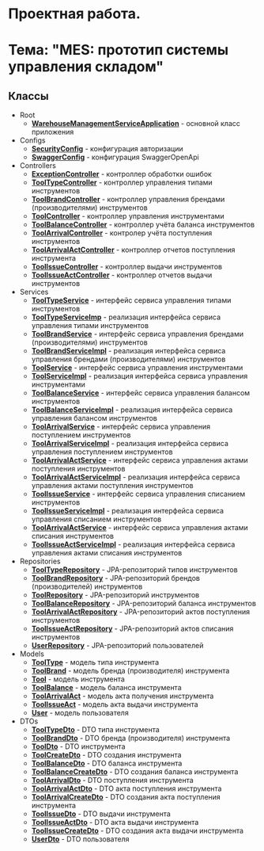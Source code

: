 # Проектная работа.

# Тема: "MES: прототип системы управления складом"

## Классы

* Root
    * **[WarehouseManagementServiceApplication](src/main/java/ru/otus/hw/WarehouseManagementServiceApplication.java)** -
      основной класс приложения
* Configs
    * **[SecurityConfig](src/main/java/ru/otus/hw/configs/SecurityConfig.java)** - конфигурация авторизации
    * **[SwaggerConfig](src/main/java/ru/otus/hw/configs/SwaggerConfig.java)** - конфигурация SwaggerOpenApi
* Controllers
    * **[ExceptionController](src/main/java/ru/otus/hw/controllers/ExceptionController.java)** - контроллер обработки
      ошибок
    * **[ToolTypeController](src/main/java/ru/otus/hw/controllers/ToolTypeController.java)** - контроллер управления
      типами инструментов
    * **[ToolBrandController](src/main/java/ru/otus/hw/controllers/ToolBrandController.java)** - контроллер управления
      брендами (производителями) инструментов
    * **[ToolController](src/main/java/ru/otus/hw/controllers/ToolController.java)** - контроллер управления
      инструментами
    * **[ToolBalanceController](src/main/java/ru/otus/hw/controllers/ToolBalanceController.java)** - контроллер учёта
      баланса инструментов
    * **[ToolArrivalController](src/main/java/ru/otus/hw/controllers/ToolArrivalController.java)** - контролер учёта
      поступления инструментов
    * **[ToolArrivalActController](src/main/java/ru/otus/hw/controllers/ToolArrivalActController.java)** - контроллер
      отчетов поступления инструмента
    * **[ToolIssueController](src/main/java/ru/otus/hw/controllers/ToolIssueController.java)** - контроллер
      выдачи инструментов
    * **[ToolIssueActController](src/main/java/ru/otus/hw/controllers/ToolIssueActController.java)** - контроллер
      отчетов выдачи инструментов
* Services
    * **[ToolTypeService](src/main/java/ru/otus/hw/services/ToolTypeService.java)** - интерфейс сервиса управления
      типами инструментов
    * **[ToolTypeServiceImp](src/main/java/ru/otus/hw/services/ToolTypeServiceImp.java)** - реализация интерфейса
      сервиса управления типами инструментов
    * **[ToolBrandService](src/main/java/ru/otus/hw/services/ToolBrandService.java)** - интерфейс сервиса управления
      брендами (производителями) инструментов
    * **[ToolBrandServiceImpl](src/main/java/ru/otus/hw/services/ToolBrandServiceImpl.java)** - реализация интерфейса
      сервиса управления брендами (производителями) инструментов
    * **[ToolService](src/main/java/ru/otus/hw/services/ToolService.java)** - интерфейс сервиса управления
      инструментами
    * **[ToolServiceImpl](src/main/java/ru/otus/hw/services/ToolServiceImpl.java)** - реализация интерфейса
      сервиса управления инструментами
    * **[ToolBalanceService](src/main/java/ru/otus/hw/services/ToolBalanceService.java)** - интерфейс сервиса управления
      балансом инструментов
    * **[ToolBalanceServiceImpl](src/main/java/ru/otus/hw/services/ToolBalanceServiceImpl.java)** - реализация
      интерфейса сервиса управления балансом инструментов
    * **[ToolArrivalService](src/main/java/ru/otus/hw/services/ToolArrivalService.java)** - интерфейс сервиса управления
      поступлением инструментов
    * **[ToolArrivalServiceImpl](src/main/java/ru/otus/hw/services/ToolArrivalServiceImpl.java)** - реализация
      интерфейса сервиса управления поступлением инструментов
    * **[ToolArrivalActService](src/main/java/ru/otus/hw/services/ToolArrivalActService.java)** - интерфейс сервиса
      управления актами поступления инструментов
    * **[ToolArrivalActServiceImpl](src/main/java/ru/otus/hw/services/ToolArrivalActServiceImpl.java)** - реализация
      интерфейса сервиса управления актами поступления инструментов
    * **[ToolIssueService](src/main/java/ru/otus/hw/services/ToolIssueService.java)** - интерфейс сервиса управления
      списанием инструментов
    * **[ToolIssueServiceImpl](src/main/java/ru/otus/hw/services/ToolIssueServiceImpl.java)** - реализация
      интерфейса сервиса управления списанием инструментов
    * **[ToolArrivalActService](src/main/java/ru/otus/hw/services/ToolIssueActService.java)** - интерфейс сервиса
      управления актами списания инструментов
    * **[ToolIssueActServiceImpl](src/main/java/ru/otus/hw/services/ToolIssueActServiceImpl.java)** - реализация
      интерфейса сервиса управления актами списания инструментов
* Repositories
    * **[ToolTypeRepository](src/main/java/ru/otus/hw/repositories/ToolTypeRepository.java)** - JPA-репозиторий типов
      инструментов
    * **[ToolBrandRepository](src/main/java/ru/otus/hw/repositories/ToolBrandRepository.java)** - JPA-репозиторий
      брендов (производителей) инструментов
    * **[ToolRepository](src/main/java/ru/otus/hw/repositories/ToolRepository.java)** - JPA-репозиторий инструментов
    * **[ToolBalanceRepository](src/main/java/ru/otus/hw/repositories/ToolBalanceRepository.java)** - JPA-репозиторий
      баланса инструментов
    * **[ToolArrivalActRepository](src/main/java/ru/otus/hw/repositories/ToolArrivalActRepository.java)** -
      JPA-репозиторий актов поступления инструментов
    * **[ToolIssueActRepository](src/main/java/ru/otus/hw/repositories/ToolIssueActRepository.java)** -
      JPA-репозиторий актов списания инструментов
    * **[UserRepository](src/main/java/ru/otus/hw/repositories/UserRepository.java)** - JPA-репозиторий пользователей
* Models
    * **[ToolType](src/main/java/ru/otus/hw/models/ToolType.java)** - модель типа инструмента
    * **[ToolBrand](src/main/java/ru/otus/hw/models/ToolBrand.java)** - модель бренда (производителя) инструмента
    * **[Tool](src/main/java/ru/otus/hw/models/Tool.java)** - модель инструмента
    * **[ToolBalance](src/main/java/ru/otus/hw/models/ToolBalance.java)** - модель баланса инструмента
    * **[ToolArrivalAct](src/main/java/ru/otus/hw/models/ToolArrivalAct.java)** - модель акта получения инструмента
    * **[ToolIssueAct](src/main/java/ru/otus/hw/models/ToolIssueAct.java)** - модель акта выдачи инструмента
    * **[User](src/main/java/ru/otus/hw/models/User.java)** - модель пользователя
* DTOs
    * **[ToolTypeDto](src/main/java/ru/otus/hw/dto/ToolTypeDto.java)** - DTO типа инструмента
    * **[ToolBrandDto](src/main/java/ru/otus/hw/dto/ToolBrandDto.java)** - DTO бренда (производителя) инструмента
    * **[ToolDto](src/main/java/ru/otus/hw/dto/ToolDto.java)** - DTO инструмента
    * **[ToolCreateDto](src/main/java/ru/otus/hw/dto/ToolCreateDto.java)** - DTO создания инструмента
    * **[ToolBalanceDto](src/main/java/ru/otus/hw/dto/ToolBalanceDto.java)** - DTO баланса инструмента
    * **[ToolBalanceCreateDto](src/main/java/ru/otus/hw/dto/ToolBalanceCreateDto.java)** - DTO создания баланса
      инструмента
    * **[ToolArrivalDto](src/main/java/ru/otus/hw/dto/ToolArrivalDto.java)** - DTO поступления инструмента
    * **[ToolArrivalActDto](src/main/java/ru/otus/hw/dto/ToolArrivalActDto.java)** - DTO акта поступления инструмента
    * **[ToolArrivalCreateDto](src/main/java/ru/otus/hw/dto/ToolArrivalCreateDto.java)** - DTO создания акта поступления
      инструмента
    * **[ToolIssueDto](src/main/java/ru/otus/hw/dto/ToolIssueDto.java)** - DTO выдачи инструмента
    * **[ToolIssueActDto](src/main/java/ru/otus/hw/dto/ToolIssueActDto.java)** - DTO акта выдачи инструмента
    * **[ToolIssueCreateDto](src/main/java/ru/otus/hw/dto/ToolIssueCreateDto.java)** - DTO создания акта выдачи
      инструмента
    * **[UserDto](src/main/java/ru/otus/hw/dto/UserDto.java)** - DTO пользователя